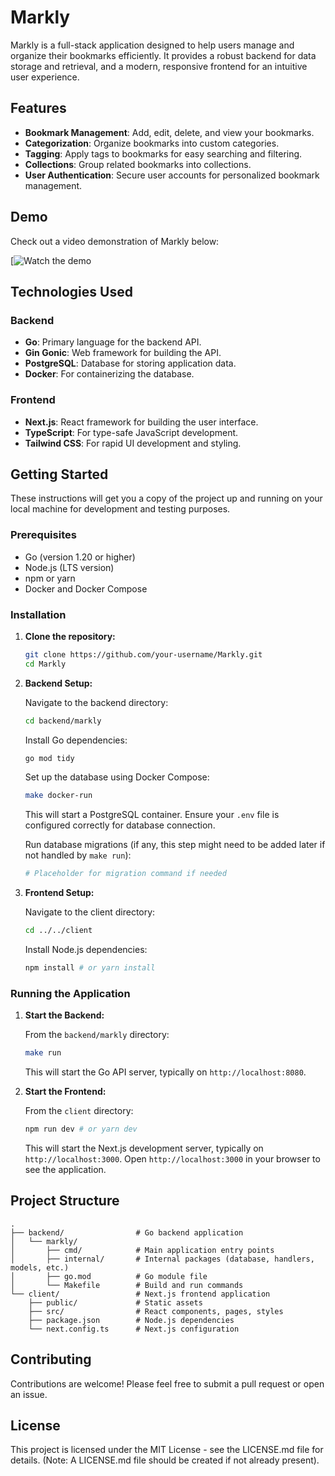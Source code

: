 # Markly

Markly is a full-stack application designed to help users manage and organize their bookmarks efficiently. It provides a robust backend for data storage and retrieval, and a modern, responsive frontend for an intuitive user experience.

## Features

*   **Bookmark Management**: Add, edit, delete, and view your bookmarks.
*   **Categorization**: Organize bookmarks into custom categories.
*   **Tagging**: Apply tags to bookmarks for easy searching and filtering.
*   **Collections**: Group related bookmarks into collections.
*   **User Authentication**: Secure user accounts for personalized bookmark management.

## Demo

Check out a video demonstration of Markly below:

[![Watch the demo](https://vimeo.com/1112375416?share=copy)



## Technologies Used

### Backend

*   **Go**: Primary language for the backend API.
*   **Gin Gonic**: Web framework for building the API.
*   **PostgreSQL**: Database for storing application data.
*   **Docker**: For containerizing the database.

### Frontend

*   **Next.js**: React framework for building the user interface.
*   **TypeScript**: For type-safe JavaScript development.
*   **Tailwind CSS**: For rapid UI development and styling.

## Getting Started

These instructions will get you a copy of the project up and running on your local machine for development and testing purposes.

### Prerequisites

*   Go (version 1.20 or higher)
*   Node.js (LTS version)
*   npm or yarn
*   Docker and Docker Compose

### Installation

1.  **Clone the repository:**

    ```bash
    git clone https://github.com/your-username/Markly.git
    cd Markly
    ```

2.  **Backend Setup:**

    Navigate to the backend directory:

    ```bash
    cd backend/markly
    ```

    Install Go dependencies:

    ```bash
    go mod tidy
    ```

    Set up the database using Docker Compose:

    ```bash
    make docker-run
    ```

    This will start a PostgreSQL container. Ensure your `.env` file is configured correctly for database connection.

    Run database migrations (if any, this step might need to be added later if not handled by `make run`):

    ```bash
    # Placeholder for migration command if needed
    ```

3.  **Frontend Setup:**

    Navigate to the client directory:

    ```bash
    cd ../../client
    ```

    Install Node.js dependencies:

    ```bash
    npm install # or yarn install
    ```

### Running the Application

1.  **Start the Backend:**

    From the `backend/markly` directory:

    ```bash
    make run
    ```

    This will start the Go API server, typically on `http://localhost:8080`.

2.  **Start the Frontend:**

    From the `client` directory:

    ```bash
    npm run dev # or yarn dev
    ```

    This will start the Next.js development server, typically on `http://localhost:3000`. Open `http://localhost:3000` in your browser to see the application.

## Project Structure

```
.
├── backend/                # Go backend application
│   └── markly/
│       ├── cmd/            # Main application entry points
│       ├── internal/       # Internal packages (database, handlers, models, etc.)
│       ├── go.mod          # Go module file
│       └── Makefile        # Build and run commands
└── client/                 # Next.js frontend application
    ├── public/             # Static assets
    ├── src/                # React components, pages, styles
    ├── package.json        # Node.js dependencies
    └── next.config.ts      # Next.js configuration
```

## Contributing

Contributions are welcome! Please feel free to submit a pull request or open an issue.

## License

This project is licensed under the MIT License - see the LICENSE.md file for details. (Note: A LICENSE.md file should be created if not already present).
